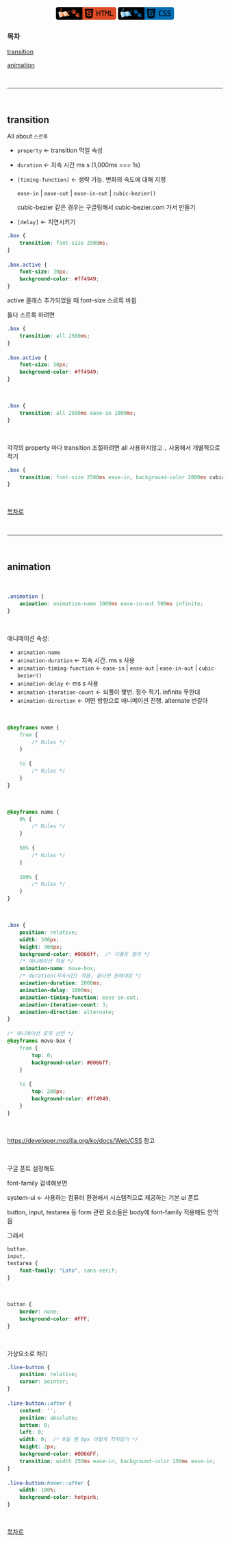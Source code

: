 <p align="center">
    <a href="https://github.com/seol-yu/TIL/tree/master/HTML_CSS/HTML_CSS/CSS">
    <img src="https://github.com/seol-yu/TIL/blob/master/images/html-badge-logo.png?raw=true" height=30 /></a>
    <a href="https://github.com/seol-yu/TIL/tree/master/HTML_CSS/HTML_CSS/CSS">
    <img src="https://github.com/seol-yu/TIL/blob/master/images/css-badge-logo.png?raw=true" height=30 /></a>
</p>


### 목차

[transition](#transition)

[animation](#animation)

<br />

---

<br />

## transition

All about `스르륵`

* `property` <- transition 먹일 속성

* `duration` <- 지속 시간 ms s (1,000ms === 1s)

* `[timing-function]` <- 생략 가능. 변화의 속도에 대해 지정

  `ease-in` | `ease-out` | `ease-in-out` | `cubic-bezier()`

  cubic-bezier 같은 경우는 구글링해서 cubic-bezier.com 가서 만들기

* `[delay]` <- 지연시키기

```css
.box {
    transition: font-size 2500ms;
}

.box.active {
    font-size: 30px;
    background-color: #ff4949;
}
```

active 클래스 추가되었을 때 font-size 스르륵 바뀜

둘다 스르륵 하려면

```css
.box {
    transition: all 2500ms;
}

.box.active {
    font-size: 30px;
    background-color: #ff4949;
}
```

<br >

```css
.box {
    transition: all 2500ms ease-in 1000ms;
}
```

<br >

각각의 property 마다 transition 조절하려면 all 사용하지않고 `,` 사용해서 개별적으로 적기

```css
.box {
    transition: font-size 2500ms ease-in, background-color 2000ms cubic-bezier(.08,.57,.97,-0.78) 1000ms;
}
```

<br />

[목차로](#목차)

<br />

---

<br />

## animation

<br />

```css
.animation {
    animation: animation-name 1000ms ease-in-out 500ms infinite;
}
```

<br />

애니메이션 속성:

* `animation-name`
* `animation-duration` <- 지속 시간. ms s 사용
* `animation-timing-function` <- `ease-in` | `ease-out` | `ease-in-out` | `cubic-bezier()`
* `animation-delay` <- ms s 사용
* `animation-iteration-count` <- 되풀이 몇번. 정수 적기. infinite 무한대
* `animation-direction` <- 어떤 방향으로 애니메이션 진행. alternate 번갈아

<br />

```css
@keyframes name {
    from {
        /* Rules */
    }
    
    to {
        /* Rules */
    }
}
```

<br />

```css
@keyframes name {
    0% {
        /* Rules */
    }
    
    50% {
        /* Rules */
    }
    
    100% {
        /* Rules */
    }
}
```

<br />

```css
.box {
    position: relative;
    width: 300px;
    height: 300px;
    background-color: #0066ff;  /* 디폴트 컬러 */
    /* 애니메이션 적용 */
    animation-name: move-box;
    /* duration(지속시간) 적용. 끝나면 원래대로 */
    animation-duration: 2000ms;
    animation-delay: 1000ms;
    animation-timing-function: ease-in-out;
    animation-iteration-count: 3;
    animation-direction: alternate;
}

/* 애니메이션 로직 선언 */
@keyframes move-box {
    from {
        top: 0;
        background-color: #0066ff;
    }
    
    to {
        top: 200px;
        background-color: #ff4949;
    }
}
```

<br />

https://developer.mozilla.org/ko/docs/Web/CSS 참고

<br />

구글 폰트 설정해도

font-family 검색해보면

system-ui <- 사용하는 컴퓨터 환경에서 시스템적으로 제공하는 기본 ui 폰트

button, input, textarea 등 form 관련 요소들은 body에 font-family 적용해도 안먹음

그래서

```css
button,
input,
textarea {
    font-family: "Lato", sans-serif;
}
```

<br />

```css
button {
    border: none;
    background-color: #FFF;
}
```

<br />

가상요소로 처리

```css
.line-button {
    position: relative;
    cursor: pointer;
}

.line-button::after {
    content: '';
    position: absolute;
    bottom: 0;
    left: 0;
    width: 0;  /* 0일 땐 0px 이렇게 적지않기 */
    height: 2px;
    background-color: #0066FF;
    transition: width 250ms ease-in, background-color 250ms ease-in;
}

.line-button:hover::after {
    width: 100%;
    background-color: hotpink;
}
```

<br />

[목차로](#목차)

<br />